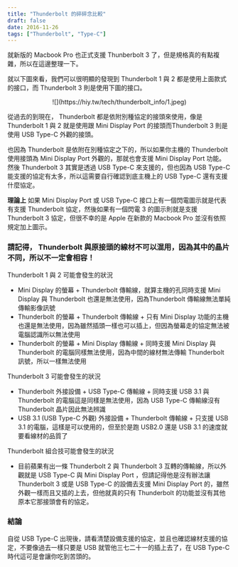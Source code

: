 ```yaml
---
title: "Thunderbolt 的碎碎念比較"
draft: false
date: 2016-11-26
tags: ["Thunderbolt", "Type-C"]
---
```



就新版的 Macbook Pro 也正式支援 Thunberbolt 3 了，但是規格真的有點複雜，所以在這邊整理一下。

就以下圖來看，我們可以很明顯的發現到 Thunderbolt 1 與 2 都是使用上面款式的接口，而 Thunderbolt 3 則是使用下圖的接口。

<!--more-->

<center>
![](https://hiy.tw/tech/thunderbolt_info/1.jpeg)
</center>


從過去的到現在， Thunderbolt 都是依附別種協定的接頭來使用，像是 Thunderbolt 1 與 2 就是使用跟 Mini Display Port 的接頭而Thunderbolt 3 則是使用 USB Type-C 外觀的接頭。

也因為 Thunderbolt 是依附在別種協定之下的，所以如果你主機的 Thunderbolt 使用接頭為 Mini Display Port 外觀的，那就也會支援 Mini Display Port 功能。然後 Thunderbolt 3 其實是透過 USB Type-C 來支援的，但也因為 USB Type-C 能支援的協定有太多，所以這需要自行確認到底主機上的 USB Type-C 還有支援什麼協定。

**理論上** 如果 Mini Display Port 或 USB Type-C 接口上有一個閃電圖示就是代表有支援 Thunderbolt 協定，然後如果有一個閃電 3 的圖示則就是支援 Thunderbolt 3 協定，但很不幸的是 Apple 在新款的 Macbook Pro 並沒有依照規定加上圖示。

### 請記得，  Thunderbolt 與原接頭的線材不可以混用，因為其中的晶片不同，所以不一定會相容！


Thunderbolt 1 與 2 可能會發生的狀況

* Mini Display 的螢幕 + Thunderbolt 傳輸線，就算主機的孔同時支援 Mini Display 與 Thunderbolt 也還是無法使用，因為Thunderbolt 傳輸線無法單純傳輸影像訊號
* Thunderbolt 的螢幕 + Thunderbolt 傳輸線 + 只有 Mini Display 功能的主機也還是無法使用，因為雖然插頭一樣也可以插上，但因為螢幕走的協定無法被電腦認識所以無法使用
* Thunderbolt 的螢幕 + Mini Display 傳輸線 + 同時支援 Mini Display 與 Thunderbolt 的電腦同樣無法使用，因為中間的線材無法傳輸 Thunderbolt 訊號，所以一樣無法使用

Thunderbolt 3 可能會發生的狀況

* Thunderbolt 外接設備 + USB Type-C 傳輸線 +  同時支援 USB 3.1 與 Thunderbolt 的電腦這是同樣是無法使用，因為 USB Type-C 傳輸線沒有 Thunderbolt 晶片因此無法辨識
* USB 3.1 (USB Type-C 外觀) 外接設備 + Thunderbolt 傳輸線 + 只支援 USB 3.1 的電腦，這樣是可以使用的，但至於是跑 USB2.0 還是  USB 3.1 的速度就要看線材的品質了

Thunderbolt 組合技可能會發生的狀況

* 目前蘋果有出一條 Thunderbolt 2 與 Thunderbolt 3 互轉的傳輸線，所以外觀就是 USB Type-C 與 Mini Display Port ，但請記得他是沒有辦法讓 Thunderbolt 3 或是  USB Type-C 的設備去支援 Mini Display Port 的，雖然外觀一樣而且又插的上去，但他就真的只有 Thunderbolt 的功能並沒有其他原本它那接頭會有的協定。

### 結論

自從 USB Type-C 出現後，請看清楚設備支援的協定，並且也確認線材支援的協定，不要像過去一樣只要是 USB 就管他三七二十一的插上去了，在  USB Type-C 時代這可是會讓你吃到苦頭的。





